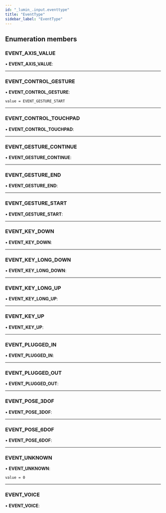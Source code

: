 ```yaml
---
id: "_lumin_.input.eventtype"
title: "EventType"
sidebar_label: "EventType"
---
```


## Enumeration members

###  EVENT_AXIS_VALUE

• **EVENT_AXIS_VALUE**:

___

###  EVENT_CONTROL_GESTURE

• **EVENT_CONTROL_GESTURE**:

`value = EVENT_GESTURE_START`

___

###  EVENT_CONTROL_TOUCHPAD

• **EVENT_CONTROL_TOUCHPAD**:

___

###  EVENT_GESTURE_CONTINUE

• **EVENT_GESTURE_CONTINUE**:

___

###  EVENT_GESTURE_END

• **EVENT_GESTURE_END**:

___

###  EVENT_GESTURE_START

• **EVENT_GESTURE_START**:

___

###  EVENT_KEY_DOWN

• **EVENT_KEY_DOWN**:

___

###  EVENT_KEY_LONG_DOWN

• **EVENT_KEY_LONG_DOWN**:

___

###  EVENT_KEY_LONG_UP

• **EVENT_KEY_LONG_UP**:

___

###  EVENT_KEY_UP

• **EVENT_KEY_UP**:

___

###  EVENT_PLUGGED_IN

• **EVENT_PLUGGED_IN**:

___

###  EVENT_PLUGGED_OUT

• **EVENT_PLUGGED_OUT**:

___

###  EVENT_POSE_3DOF

• **EVENT_POSE_3DOF**:

___

###  EVENT_POSE_6DOF

• **EVENT_POSE_6DOF**:

___

###  EVENT_UNKNOWN

• **EVENT_UNKNOWN**:

`value = 0`

___

###  EVENT_VOICE

• **EVENT_VOICE**:
